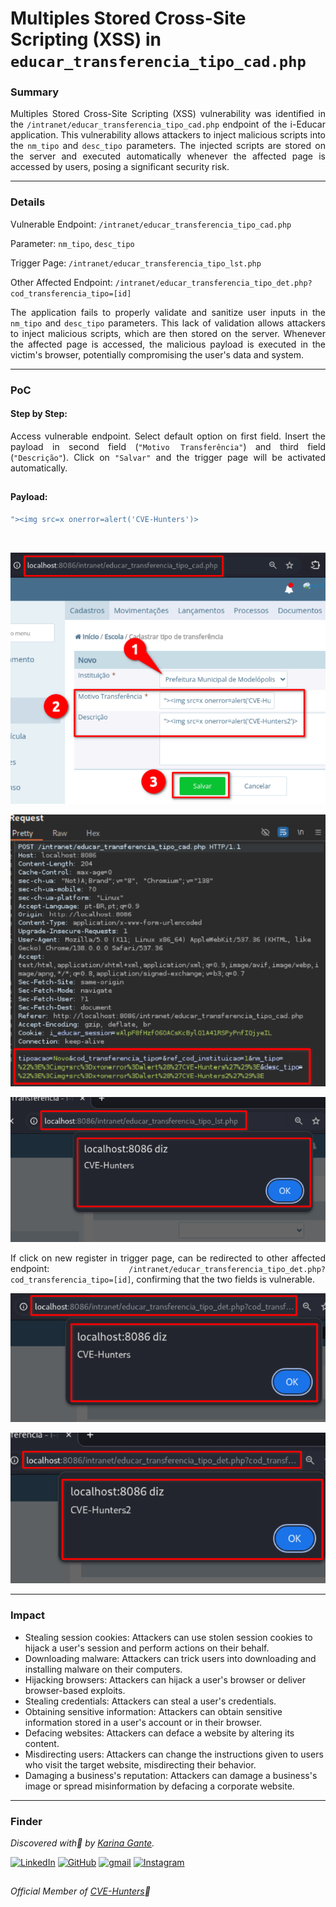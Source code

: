 # Multiples Stored Cross-Site Scripting (XSS) in `educar_transferencia_tipo_cad.php` 

### Summary

<p align="justify">Multiples Stored Cross-Site Scripting (XSS) vulnerability was identified in the <code>/intranet/educar_transferencia_tipo_cad.php</code> endpoint of the i-Educar application. This vulnerability allows attackers to inject malicious scripts into the <code>nm_tipo</code> and <code>desc_tipo</code> parameters. The injected scripts are stored on the server and executed automatically whenever the affected page is accessed by users, posing a significant security risk.</p>

---

### Details

Vulnerable Endpoint: `/intranet/educar_transferencia_tipo_cad.php`

Parameter: `nm_tipo`, `desc_tipo`

Trigger Page: `/intranet/educar_transferencia_tipo_lst.php`

Other Affected Endpoint: `/intranet/educar_transferencia_tipo_det.php?cod_transferencia_tipo=[id]`

<p align="justify">The application fails to properly validate and sanitize user inputs in the <code>nm_tipo</code> and <code>desc_tipo</code> parameters. This lack of validation allows attackers to inject malicious scripts, which are then stored on the server. Whenever the affected page is accessed, the malicious payload is executed in the victim's browser, potentially compromising the user's data and system.</p>

---

### PoC

#### Step by Step:

<p align="justify">Access vulnerable endpoint. Select default option on first field. Insert the payload in second field (<code>"Motivo Transferência"</code>) and third field (<code>"Descrição"</code>). Click on <code>"Salvar"</code> and the trigger page will be activated automatically.</p>

##

#### Payload:

````javascript
"><img src=x onerror=alert('CVE-Hunters')>
````
</br>

![](/CVEs/images/storedXss49.png)

![](/CVEs/images/storedXss50.png)

![](/CVEs/images/storedXss51.png)

<p align="justify">If click on new register in trigger page, can be redirected to other affected endpoint: <code>/intranet/educar_transferencia_tipo_det.php?cod_transferencia_tipo=[id]</code>, confirming that the two fields is vulnerable.</p>

![](/CVEs/images/storedXss52.png)

![](/CVEs/images/storedXss53.png)

---

### Impact

<p align="justify">
<ul>
  <li>Stealing session cookies: Attackers can use stolen session cookies to hijack a user's session and perform actions on their behalf.</li>
  <li>Downloading malware: Attackers can trick users into downloading and installing malware on their computers.</li>
  <li>Hijacking browsers: Attackers can hijack a user's browser or deliver browser-based exploits.</li>
  <li>Stealing credentials: Attackers can steal a user's credentials.</li>
  <li>Obtaining sensitive information: Attackers can obtain sensitive information stored in a user's account or in their browser.</li>
  <li>Defacing websites: Attackers can deface a website by altering its content.</li>
  <li>Misdirecting users: Attackers can change the instructions given to users who visit the target website, misdirecting their behavior.</li>
  <li>Damaging a business's reputation: Attackers can damage a business's image or spread misinformation by defacing a corporate website.</li>
</ul>
</p>

---

### Finder

*Discovered with💜 by [Karina Gante](https://karinagante.github.io/).* 

[![LinkedIn](https://skillicons.dev/icons?i=linkedin&theme=dark)](https://www.linkedin.com/in/karina-gante/)
[![GitHub](https://skillicons.dev/icons?i=github&theme=dark)](https://www.github.com/KarinaGante/)
[![gmail](https://skillicons.dev/icons?i=gmail&theme=dark)](mailto:karina.g@aluno.ifsp.edu.br)
[![Instagram](https://skillicons.dev/icons?i=instagram&theme=dark)](https://www.instagram.com/karinovisk02/)

##

*Official Member of [CVE-Hunters](https://www.cvehunters.com/)🏹*

